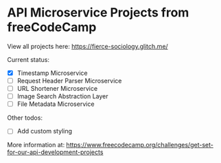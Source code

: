 API Microservice Projects from freeCodeCamp
=========================

View all projects here: https://fierce-sociology.glitch.me/

Current status:
- [x] Timestamp Microservice
- [ ] Request Header Parser Microservice
- [ ] URL Shortener Microservice
- [ ] Image Search Abstraction Layer
- [ ] File Metadata Microservice

Other todos:
- [ ] Add custom styling

More information at: https://www.freecodecamp.org/challenges/get-set-for-our-api-development-projects